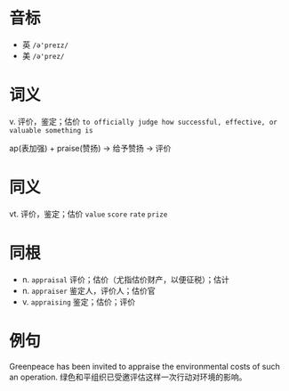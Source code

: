 # 音标

- 英 `/ə'preɪz/`
- 美 `/ə'prez/`

# 词义

v. 评价，鉴定；估价
`to officially judge how successful, effective, or valuable something is`



ap(表加强) + praise(赞扬) → 给予赞扬 → 评价

# 同义

vt. 评价，鉴定；估价
`value` `score` `rate` `prize`

# 同根

- n. `appraisal` 评价；估价（尤指估价财产，以便征税）；估计
- n. `appraiser` 鉴定人，评价人；估价官
- v. `appraising` 鉴定；估价；评价

# 例句

Greenpeace has been invited to appraise the environmental costs of such an operation.
绿色和平组织已受邀评估这样一次行动对环境的影响。


